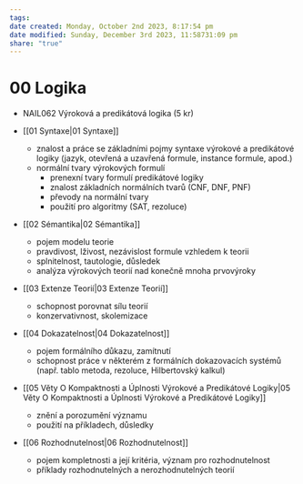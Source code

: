 ```yaml
---
tags: 
date created: Monday, October 2nd 2023, 8:17:54 pm
date modified: Sunday, December 3rd 2023, 11:58731:09 pm
share: "true"
---
```


# 00 Logika

- NAIL062 Výroková a predikátová logika (5 kr)


- [[01 Syntaxe|01 Syntaxe]]
	- znalost a práce se základními pojmy syntaxe výrokové a predikátové logiky (jazyk, otevřená a uzavřená
	   formule, instance formule, apod.)
	- normální tvary výrokových formulí
		- prenexní tvary formulí predikátové logiky
		- znalost základních normálních tvarů (CNF, DNF, PNF)
		- převody na normální tvary
		- použití pro algoritmy (SAT, rezoluce)
- [[02 Sémantika|02 Sémantika]]
	- pojem modelu teorie
	- pravdivost, lživost, nezávislost formule vzhledem k teorii
	- splnitelnost, tautologie, důsledek
	- analýza výrokových teorií nad konečně mnoha prvovýroky
- [[03 Extenze Teorií|03 Extenze Teorií]]
	- schopnost porovnat sílu teorií
	- konzervativnost, skolemizace
- [[04 Dokazatelnost|04 Dokazatelnost]]
	- pojem formálního důkazu, zamítnutí
	- schopnost práce v některém z formálních dokazovacích systémů (např. tablo metoda, rezoluce, Hilbertovský kalkul)
- [[05 Věty O Kompaktnosti a Úplnosti Výrokové a Predikátové Logiky|05 Věty O Kompaktnosti a Úplnosti Výrokové a Predikátové Logiky]]
	- znění a porozumění významu
	- použití na příkladech, důsledky
- [[06 Rozhodnutelnost|06 Rozhodnutelnost]]
	- pojem kompletnosti a její kritéria, význam pro rozhodnutelnost
	- příklady rozhodnutelných a nerozhodnutelných teorií
